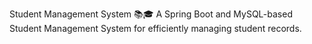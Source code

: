 Student Management System 📚🎓
A Spring Boot and MySQL-based Student Management System for efficiently managing student records.

